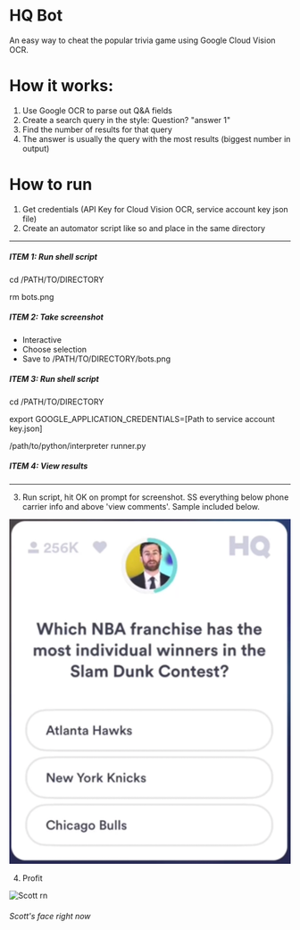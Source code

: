 # HQ Bot
An easy way to cheat the popular trivia game using Google Cloud Vision OCR.

# How it works:
1. Use Google OCR to parse out Q&A fields
2. Create a search query in the style: Question? "answer 1"
3. Find the number of results for that query
4. The answer is usually the query with the most results (biggest number in output)

# How to run
1. Get credentials (API Key for Cloud Vision OCR, service account key json file)
2. Create an automator script like so and place in the same directory
___
##### ITEM 1: Run shell script
cd /PATH/TO/DIRECTORY

rm bots.png

##### ITEM 2: Take screenshot
- Interactive
- Choose selection
- Save to /PATH/TO/DIRECTORY/bots.png

##### ITEM 3: Run shell script
cd /PATH/TO/DIRECTORY

export GOOGLE_APPLICATION_CREDENTIALS=[Path to service account key.json]

/path/to/python/interpreter runner.py

##### ITEM 4: View results
___
3. Run script, hit OK on prompt for screenshot. SS everything below phone carrier info and above 'view comments'. Sample included below.

![Sample](bots.png)

4. Profit


![Scott rn](https://media.giphy.com/media/3o752cuysSwyUlK7mM/giphy.gif)
###### Scott's face right now
